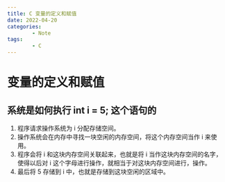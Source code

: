 ```yaml
---
title: C 变量的定义和赋值
date: 2022-04-20
categories:
        - Note
tags:
        - C
---
```


# 变量的定义和赋值

## 系统是如何执行 int i = 5; 这个语句的

1. 程序请求操作系统为 i 分配存储空间。
2. 操作系统会在内存中寻找一块空闲的内存空间，将这个内存空间当作 i 来使用。
3. 程序会将 i 和这块内存空间关联起来，也就是将 i 当作这块内存空间的名字，使得以后对 i 这个字母进行操作，就相当于对这块内存空间进行，操作。
4. 最后将 5 存储到 i 中，也就是存储到这块空闲的区域中。
